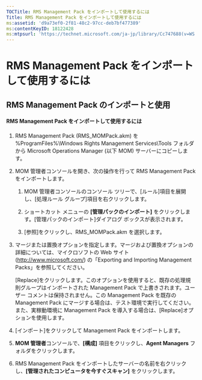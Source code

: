 ```yaml
---
TOCTitle: RMS Management Pack をインポートして使用するには
Title: RMS Management Pack をインポートして使用するには
ms:assetid: 'd9a73ef0-2f81-48c2-97cc-deb7bf477389'
ms:contentKeyID: 18122428
ms:mtpsurl: 'https://technet.microsoft.com/ja-jp/library/Cc747688(v=WS.10)'
---
```


RMS Management Pack をインポートして使用するには
================================================

RMS Management Pack のインポートと使用
--------------------------------------

#### RMS Management Pack をインポートして使用するには

1.  RMS Management Pack (RMS\_MOMPack.akm) を %ProgramFiles%\\Windows Rights Management Services\\Tools フォルダから Microsoft Operations Manager (以下 MOM) サーバーにコピーします。

2.  MOM 管理者コンソールを開き、次の操作を行って RMS Management Pack をインポートします。

    1.  MOM 管理者コンソールのコンソール ツリーで、\[ルール\]項目を展開し、\[処理ルール グループ\]項目を右クリックします。

    2.  ショートカット メニューの **\[管理パックのインポート\]** をクリックします。\[管理パックのインポート\]ダイアログ ボックスが表示されます。

    3.  \[参照\]をクリックし、RMS\_MOMPack.akm を選択します。

3.  マージまたは置換オプションを指定します。マージおよび置換オプションの詳細については、マイクロソフトの Web サイト (http://www.microsoft.com/) の「Exporting and Importing Management Packs」を参照してください。

    \[Replace\]をクリックします。このオプションを使用すると、既存の処理規則グループはインポートされた Management Pack で上書きされます。ユーザー コメントは保持されません。この Management Pack を既存の Management Pack にマージする場合は、テスト環境で実行してください。また、実稼動環境に Management Pack を導入する場合は、\[Replace\]オプションを使用します。

4.  \[インポート\]をクリックして Management Pack をインポートします。

5.  **MOM 管理者**コンソールで、**\[構成\]** 項目をクリックし、**Agent Managers** フォルダをクリックします。

6.  RMS Management Pack をインポートしたサーバーの名前を右クリックし、**\[管理されたコンピュータを今すぐスキャン\]** をクリックします。
